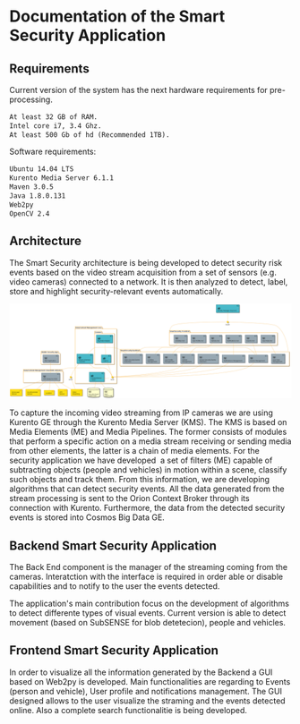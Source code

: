 # Documentation of the Smart Security Application
 
## Requirements

Current version of the system has the next hardware requirements for pre-processing.

    At least 32 GB of RAM.
    Intel core i7, 3.4 Ghz.
    At least 500 Gb of hd (Recommended 1TB). 

Software requirements:

    Ubuntu 14.04 LTS
    Kurento Media Server 6.1.1
    Maven 3.0.5
    Java 1.8.0.131
    Web2py
    OpenCV 2.4


## Architecture

The Smart Security architecture is being developed to detect security risk events based on the video stream acquisition from a set of sensors (e.g. video cameras) connected to a network. It is then analyzed to detect, label, store and highlight security-relevant events automatically.


![Architecture](images/generalArchitecture.png)

To capture the incoming video streaming from IP cameras we are using Kurento GE through the Kurento Media Server (KMS). The KMS is based on Media Elements (ME) and Media Pipelines. The former consists of modules that perform a specific action on a media stream receiving or sending media from other elements, the latter is a chain of media elements. For the security application we have developed  a set of filters (ME) capable of subtracting objects (people and vehicles) in motion within a scene, classify such objects and track them. From this information, we are developing algorithms that can detect security events. All the data generated from the stream processing is sent to the Orion Context Broker through its connection with Kurento. Furthermore, the data from the detected security events is stored into Cosmos Big Data GE.

## Backend Smart Security Application

The Back End component is the manager of the streaming coming from the cameras. Interatction with the interface is required in order able or disable capabilities and to notify to the user the events detected.

The application's main contribution focus on the development of algorithms to detect differente types of visual events. Current version is able to detect movement (based on SubSENSE for blob detetecion), people and vehicles.


## Frontend Smart Security Application

In order to visualize all the information generated by the Backend a GUI based on Web2py is developed. Main functionalities are regarding to Events (person and vehicle), User profile and notifications management. The GUI designed allows to the user visualize the straming and the events detected online. Also a complete search functionalitie is being developed.

 



